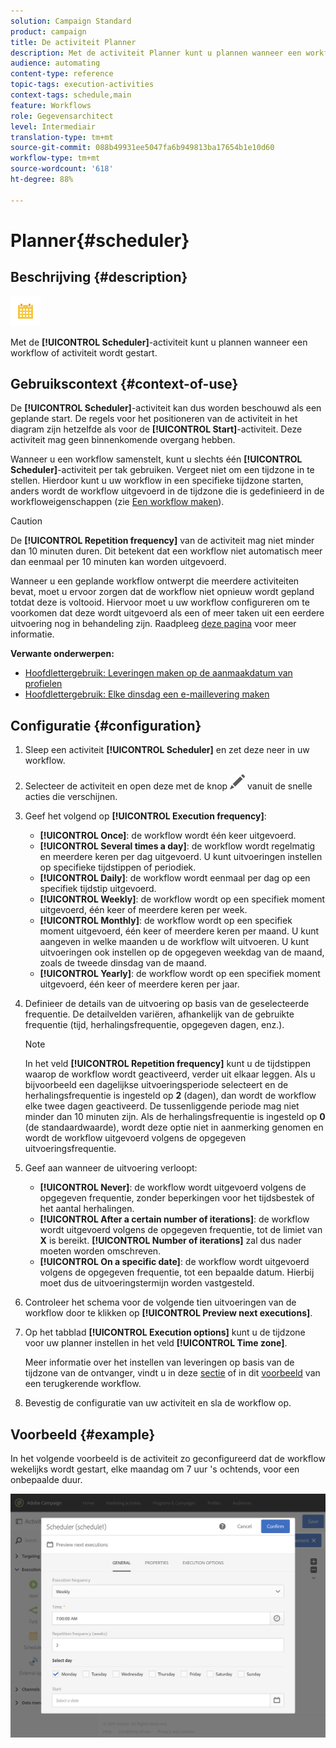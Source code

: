 ```yaml
---
solution: Campaign Standard
product: campaign
title: De activiteit Planner
description: Met de activiteit Planner kunt u plannen wanneer een workflow of activiteit wordt gestart.
audience: automating
content-type: reference
topic-tags: execution-activities
context-tags: schedule,main
feature: Workflows
role: Gegevensarchitect
level: Intermediair
translation-type: tm+mt
source-git-commit: 088b49931ee5047fa6b949813ba17654b1e10d60
workflow-type: tm+mt
source-wordcount: '618'
ht-degree: 88%

---
```



# Planner{#scheduler}

## Beschrijving {#description}

![](assets/scheduler.png)

Met de **[!UICONTROL Scheduler]**-activiteit kunt u plannen wanneer een workflow of activiteit wordt gestart.

## Gebruikscontext {#context-of-use}

De **[!UICONTROL Scheduler]**-activiteit kan dus worden beschouwd als een geplande start. De regels voor het positioneren van de activiteit in het diagram zijn hetzelfde als voor de **[!UICONTROL Start]**-activiteit. Deze activiteit mag geen binnenkomende overgang hebben.

Wanneer u een workflow samenstelt, kunt u slechts één **[!UICONTROL Scheduler]**-activiteit per tak gebruiken. Vergeet niet om een tijdzone in te stellen. Hierdoor kunt u uw workflow in een specifieke tijdzone starten, anders wordt de workflow uitgevoerd in de tijdzone die is gedefinieerd in de workfloweigenschappen (zie [Een workflow maken](../../automating/using/building-a-workflow.md)).

>[!CAUTION]
>
>De **[!UICONTROL Repetition frequency]** van de activiteit mag niet minder dan 10 minuten duren. Dit betekent dat een workflow niet automatisch meer dan eenmaal per 10 minuten kan worden uitgevoerd.

Wanneer u een geplande workflow ontwerpt die meerdere activiteiten bevat, moet u ervoor zorgen dat de workflow niet opnieuw wordt gepland totdat deze is voltooid. Hiervoor moet u uw workflow configureren om te voorkomen dat deze wordt uitgevoerd als een of meer taken uit een eerdere uitvoering nog in behandeling zijn. Raadpleeg [deze pagina](../../automating/using/scheduled-workflows-execution.md) voor meer informatie.

**Verwante onderwerpen:**

* [Hoofdlettergebruik: Leveringen maken op de aanmaakdatum van profielen](../../automating/using/workflow-creation-date-query.md)
* [Hoofdlettergebruik: Elke dinsdag een e-maillevering maken](../../automating/using/workflow-weekly-offer.md)

## Configuratie {#configuration}

1. Sleep een activiteit **[!UICONTROL Scheduler]** en zet deze neer in uw workflow.
1. Selecteer de activiteit en open deze met de knop ![](assets/edit_darkgrey-24px.png) vanuit de snelle acties die verschijnen.
1. Geef het volgend op **[!UICONTROL Execution frequency]**:

   * **[!UICONTROL Once]**: de workflow wordt één keer uitgevoerd.
   * **[!UICONTROL Several times a day]**: de workflow wordt regelmatig en meerdere keren per dag uitgevoerd. U kunt uitvoeringen instellen op specifieke tijdstippen of periodiek.
   * **[!UICONTROL Daily]**: de workflow wordt eenmaal per dag op een specifiek tijdstip uitgevoerd.
   * **[!UICONTROL Weekly]**: de workflow wordt op een specifiek moment uitgevoerd, één keer of meerdere keren per week.
   * **[!UICONTROL Monthly]**: de workflow wordt op een specifiek moment uitgevoerd, één keer of meerdere keren per maand. U kunt aangeven in welke maanden u de workflow wilt uitvoeren. U kunt uitvoeringen ook instellen op de opgegeven weekdag van de maand, zoals de tweede dinsdag van de maand.
   * **[!UICONTROL Yearly]**: de workflow wordt op een specifiek moment uitgevoerd, één keer of meerdere keren per jaar.

1. Definieer de details van de uitvoering op basis van de geselecteerde frequentie. De detailvelden variëren, afhankelijk van de gebruikte frequentie (tijd, herhalingsfrequentie, opgegeven dagen, enz.).

   >[!NOTE]
   >
   >In het veld **[!UICONTROL Repetition frequency]** kunt u de tijdstippen waarop de workflow wordt geactiveerd, verder uit elkaar leggen. Als u bijvoorbeeld een dagelijkse uitvoeringsperiode selecteert en de herhalingsfrequentie is ingesteld op **2** (dagen), dan wordt de workflow elke twee dagen geactiveerd. De tussenliggende periode mag niet minder dan 10 minuten zijn. Als de herhalingsfrequentie is ingesteld op **0** (de standaardwaarde), wordt deze optie niet in aanmerking genomen en wordt de workflow uitgevoerd volgens de opgegeven uitvoeringsfrequentie.

1. Geef aan wanneer de uitvoering verloopt:

   * **[!UICONTROL Never]**: de workflow wordt uitgevoerd volgens de opgegeven frequentie, zonder beperkingen voor het tijdsbestek of het aantal herhalingen.
   * **[!UICONTROL After a certain number of iterations]**: de workflow wordt uitgevoerd volgens de opgegeven frequentie, tot de limiet van **X** is bereikt. **[!UICONTROL Number of iterations]** zal dus nader moeten worden omschreven.
   * **[!UICONTROL On a specific date]**: de workflow wordt uitgevoerd volgens de opgegeven frequentie, tot een bepaalde datum. Hierbij moet dus de uitvoeringstermijn worden vastgesteld.

1. Controleer het schema voor de volgende tien uitvoeringen van de workflow door te klikken op **[!UICONTROL Preview next executions]**.

1. Op het tabblad **[!UICONTROL Execution options]** kunt u de tijdzone voor uw planner instellen in het veld **[!UICONTROL Time zone]**.

   Meer informatie over het instellen van leveringen op basis van de tijdzone van de ontvanger, vindt u in deze [sectie](../../sending/using/sending-messages-at-the-recipient-s-time-zone.md) of in dit [voorbeeld](../../automating/using/recurring-push-notifications.md) van een terugkerende workflow.

1. Bevestig de configuratie van uw activiteit en sla de workflow op.

## Voorbeeld {#example}

In het volgende voorbeeld is de activiteit zo geconfigureerd dat de workflow wekelijks wordt gestart, elke maandag om 7 uur &#39;s ochtends, voor een onbepaalde duur.

![](assets/wkf_scheduler_example.png)

